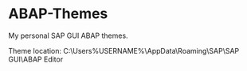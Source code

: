 # ABAP-Themes
My personal SAP GUI ABAP themes.

Theme location: C:\Users\%USERNAME%\AppData\Roaming\SAP\SAP GUI\ABAP Editor
